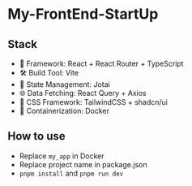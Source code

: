 # My-FrontEnd-StartUp

## Stack

+ 🚀 Framework: React + React Router + TypeScript
+ 🛠️ Build Tool: Vite
+ 🧬 State Management: Jotai
+ 🌐 Data Fetching: React Query + Axios
+ 🎨 CSS Framework: TailwindCSS + shadcn/ui
+ 🐳 Containerization: Docker

## How to use
+ Replace `my_app` in Docker
+ Replace project name in package.json
+ `pnpm install` and `pnpm run dev`